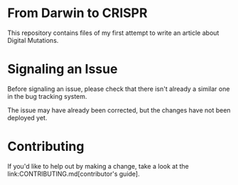 # From Darwin to CRISPR

This repository contains files of my first attempt to write an article about Digital Mutations.

# Signaling an Issue

Before signaling an issue, please check that there isn't already a similar one in the bug tracking system.

The issue may have already been corrected, but the changes have not been deployed yet.

# Contributing

If you'd like to help out by making a change, take a look at the link:CONTRIBUTING.md[contributor's guide].